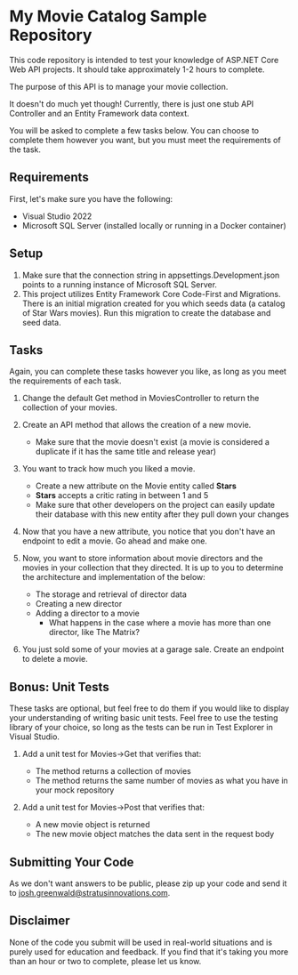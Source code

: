 # My Movie Catalog Sample Repository

This code repository is intended to test your knowledge of ASP.NET Core Web API projects. It should take approximately 
1-2 hours to complete. 

The purpose of this API is to manage your movie collection.

It doesn't do much yet though! Currently, there is just one stub API Controller and an Entity Framework data context.

You will be asked to complete a few tasks below. You can choose to complete them however
you want, but you must meet the requirements of the task.

## Requirements

First, let's make sure you have the following:

* Visual Studio 2022
* Microsoft SQL Server (installed locally or running in a Docker container)

## Setup

1. Make sure that the connection string in appsettings.Development.json points to a
running instance of Microsoft SQL Server.
1. This project utilizes Entity Framework Core Code-First and Migrations. There is an 
initial migration created for you which seeds data (a catalog of Star Wars movies). 
Run this migration to create the database and seed data.

## Tasks

Again, you can complete these tasks however you like, as long as you 
meet the requirements of each task. 

1. Change the default Get method in MoviesController to return the collection of your movies.

2. Create an API method that allows the creation of a new movie.
   * Make sure that the movie doesn't exist (a movie is considered a duplicate if it has the same title and release year)

3. You want to track how much you liked a movie. 
    * Create a new attribute on the Movie entity called **Stars**
    * **Stars** accepts a critic rating in between 1 and 5
    * Make sure that other developers on the project can easily update their database with this new entity after they pull down your changes

4. Now that you have a new attribute, you notice that you don't have an endpoint to edit a movie. Go ahead and make one.

5. Now, you want to store information about movie directors and the movies in your collection that they directed. It is up to you to determine the architecture and implementation of the below:
    * The storage and retrieval of director data
    * Creating a new director 
    * Adding a director to a movie
        * What happens in the case where a movie has more than one director, like The Matrix?

6. You just sold some of your movies at a garage sale. Create an endpoint to delete a movie.

## Bonus: Unit Tests 

These tasks are optional, but feel free to do them if you would like to display your understanding of writing basic unit tests. Feel free to use the testing library of your choice, so long as the tests can be run in Test Explorer in Visual Studio.

1. Add a unit test for Movies->Get that verifies that:
    * The method returns a collection of movies
    * The method returns the same number of movies as what you have in your mock repository

2. Add a unit test for Movies->Post that verifies that:
    * A new movie object is returned
    * The new movie object matches the data sent in the request body

## Submitting Your Code

As we don't want answers to be public, please zip up your code and send it to josh.greenwald@stratusinnovations.com.

## Disclaimer

None of the code you submit will be used in real-world situations and is purely used for education
and feedback. If you find that it's taking you more than an hour or two to complete, please let us know.
